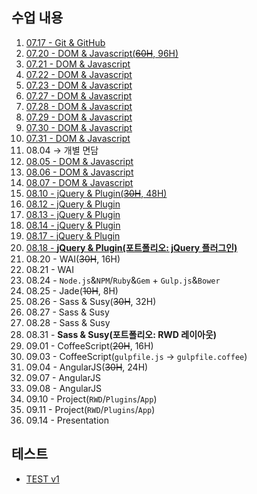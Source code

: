 ## 수업 내용

01. [07.17 - Git & GitHub](DOC/07.17.md)
02. [07.20 - DOM & Javascript(<strike>60H</strike>, 96H)](DOC/07.20.md)
03. [07.21 - DOM & Javascript](DOC/07.21.md)
04. [07.22 - DOM & Javascript](DOC/07.22.md)
05. [07.23 - DOM & Javascript](DOC/07.23.md)
06. [07.27 - DOM & Javascript](DOC/07.27.md)
07. [07.28 - DOM & Javascript](DOC/07.28.md)
08. [07.29 - DOM & Javascript](DOC/07.29.md)
09. [07.30 - DOM & Javascript](DOC/07.30.md)
10. [07.31 - DOM & Javascript](DOC/07.31.md)
11. 08.04 → 개별 면담
12. [08.05 - DOM & Javascript](DOC/08.05.md)
13. [08.06 - DOM & Javascript](DOC/08.06.md)
14. [08.07 - DOM & Javascript](DOC/08.07.md)
15. [08.10 - jQuery & Plugin(<strike>30H</strike>, 48H)](DOC/08.10.md)
16. [08.12 - jQuery & Plugin](DOC/08.12.md)
17. [08.13 - jQuery & Plugin](DOC/08.13.md)
18. [08.14 - jQuery & Plugin](DOC/08.14.md)
19. [08.17 - jQuery & Plugin](DOC/08.17.md)
20. [08.18 - **jQuery & Plugin(포트폴리오: jQuery 플러그인)**](DOC/08.18.md)
21. 08.20 - WAI(<strike>30H</strike>, 16H)
22. 08.21 - WAI
23. 08.24 - `Node.js`&`NPM`/`Ruby`&`Gem` + `Gulp.js`&`Bower`
24. 08.25 - Jade(<strike>10H</strike>, 8H)
25. 08.26 - Sass & Susy(<strike>30H</strike>, 32H)
26. 08.27 - Sass & Susy
27. 08.28 - Sass & Susy
28. 08.31 - **Sass & Susy(포트폴리오: RWD 레이아웃)**
29. 09.01 - CoffeeScript(<strike>20H</strike>, 16H)
30. 09.03 - CoffeeScript(`gulpfile.js` → `gulpfile.coffee`)
31. 09.04 - AngularJS(<strike>30H</strike>, 24H)
32. 09.07 - AngularJS
33. 09.08 - AngularJS
33. 09.10 - Project(`RWD`/`Plugins`/`App`)
33. 09.11 - Project(`RWD`/`Plugins`/`App`)
33. 09.14 - Presentation

## 테스트
- [TEST v1](http://goo.gl/forms/XVPSZjfGyg)
